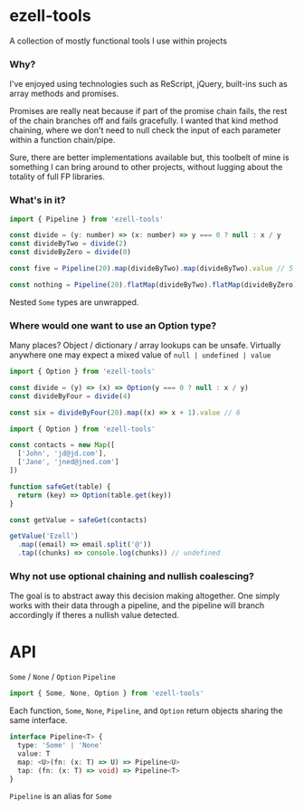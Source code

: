 # ezell-tools

A collection of mostly functional tools I use within projects

### Why?

I've enjoyed using technologies such as ReScript, jQuery, built-ins such as array methods and promises.

Promises are really neat because if part of the promise chain fails, the rest of the chain branches off and fails gracefully. I wanted that kind method chaining, where we don't need to null check the input of each parameter within a function chain/pipe.

Sure, there are better implementations available but, this toolbelt of mine is something I can bring around to other projects, without lugging about the totality of full FP libraries.

### What's in it?

```js
import { Pipeline } from 'ezell-tools'

const divide = (y: number) => (x: number) => y === 0 ? null : x / y
const divideByTwo = divide(2)
const divideByZero = divide(0)

const five = Pipeline(20).map(divideByTwo).map(divideByTwo).value // 5

const nothing = Pipeline(20).flatMap(divideByTwo).flatMap(divideByZero).value // undefined
```

Nested `Some` types are unwrapped.

### Where would one want to use an Option type?

Many places? Object / dictionary / array lookups can be unsafe. Virtually anywhere one may expect a mixed value of `null | undefined | value`

```js
import { Option } from 'ezell-tools'

const divide = (y) => (x) => Option(y === 0 ? null : x / y)
const divideByFour = divide(4)

const six = divideByFour(20).map((x) => x + 1).value // 6
```

```js
import { Option } from 'ezell-tools'

const contacts = new Map([
  ['John', 'jd@jd.com'],
  ['Jane', 'jned@jned.com']
])

function safeGet(table) {
  return (key) => Option(table.get(key))
}

const getValue = safeGet(contacts)

getValue('Ezell')
  .map((email) => email.split('@'))
  .tap((chunks) => console.log(chunks)) // undefined
```

### Why not use optional chaining and nullish coalescing?

The goal is to abstract away this decision making altogether. One simply works with their data through a pipeline, and the pipeline will branch accordingly if theres a nullish value detected.

# API

`Some` / `None` / `Option` `Pipeline`

```js
import { Some, None, Option } from 'ezell-tools'
```

Each function, `Some`, `None`, `Pipeline`, and `Option` return objects sharing the same interface.

```typescript
interface Pipeline<T> {
  type: 'Some' | 'None'
  value: T
  map: <U>(fn: (x: T) => U) => Pipeline<U>
  tap: (fn: (x: T) => void) => Pipeline<T>
}
```

`Pipeline` is an alias for `Some`
